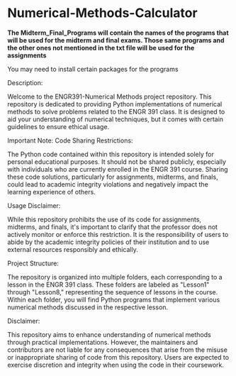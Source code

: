 # Numerical-Methods-Calculator
**The Midterm_Final_Programs will contain the names of the programs that will be used for the midterm and final exams.
Those same programs and the other ones not mentioned in the txt file will be used for the assignments**

You may need to install certain packages for the programs

Description:

Welcome to the ENGR391-Numerical Methods project repository. This repository is dedicated to providing Python
implementations of numerical methods to solve problems related to the ENGR 391 class. It is designed to aid your
understanding of numerical techniques, but it comes with certain guidelines to ensure ethical usage.


Important Note: Code Sharing Restrictions:

The Python code contained within this repository is intended solely for personal educational purposes. It should not be
shared publicly, especially with individuals who are currently enrolled in the ENGR 391 course. Sharing these code
solutions, particularly for assignments, midterms, and finals, could lead to academic integrity violations and
negatively impact the learning experience of others.


Usage Disclaimer:

While this repository prohibits the use of its code for assignments, midterms, and finals, it's important to clarify
that the professor does not actively monitor or enforce this restriction. It is the responsibility of users to
abide by the academic integrity policies of their institution and to use external resources responsibly and ethically.


Project Structure:

The repository is organized into multiple folders, each corresponding to a lesson in the ENGR 391 class. These folders
are labeled as "Lesson1" through "Lesson8," representing the sequence of lessons in the course. Within each folder, you
will find Python programs that implement various numerical methods discussed in the respective lesson.


Disclaimer:

This repository aims to enhance understanding of numerical methods through practical implementations. However, the
maintainers and contributors are not liable for any consequences that arise from the misuse or inappropriate sharing
of code from this repository. Users are expected to exercise discretion and integrity when using the code in their
coursework.
